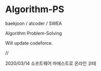 # Algorithm-PS
baekjoon / atcoder / SWEA

Algorithm Problem-Solving

Will update codeforce.


//

2020/03/14 소프트웨어 마에스트로 온라인 코테
